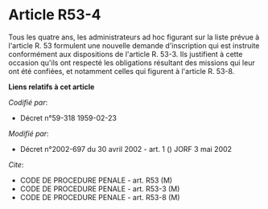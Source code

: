 # Article R53-4

Tous les quatre ans, les administrateurs ad hoc figurant sur la liste prévue à l'article R. 53 formulent une nouvelle demande
d'inscription qui est instruite conformément aux dispositions de l'article R. 53-3. Ils justifient à cette occasion qu'ils
ont respecté les obligations résultant des missions qui leur ont été confiées, et notamment celles qui figurent à l'article
R. 53-8.

**Liens relatifs à cet article**

_Codifié par_:

  - Décret n°59-318 1959-02-23

_Modifié par_:

  - Décret n°2002-697 du 30 avril 2002 - art. 1 () JORF 3 mai 2002

_Cite_:

  - CODE DE PROCEDURE PENALE - art. R53 (M)
  - CODE DE PROCEDURE PENALE - art. R53-3 (M)
  - CODE DE PROCEDURE PENALE - art. R53-8 (M)
